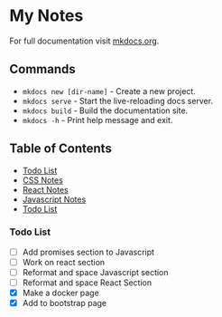 # My Notes
For full documentation visit [mkdocs.org](https://www.mkdocs.org).

## Commands
* `mkdocs new [dir-name]` - Create a new project.
* `mkdocs serve` - Start the live-reloading docs server.
* `mkdocs build` - Build the documentation site.
* `mkdocs -h` - Print help message and exit.


## Table of Contents
* [Todo List](#todo-list)
* [CSS Notes](css.md)
* [React Notes](react.md)
* [Javascript Notes](javascript.md)
* [Todo List](#Todo-list)


### Todo List
* [ ] Add promises section to Javascript
* [ ] Work on react section
* [ ] Reformat and space Javascript section
* [ ] Reformat and space React Section
* [x] Make a docker page
* [x] Add to bootstrap page